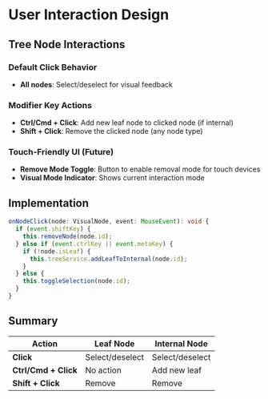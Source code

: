 # User Interaction Design

## Tree Node Interactions

### Default Click Behavior

- **All nodes**: Select/deselect for visual feedback

### Modifier Key Actions

- **Ctrl/Cmd + Click**: Add new leaf node to clicked node (if internal)
- **Shift + Click**: Remove the clicked node (any node type)

### Touch-Friendly UI (Future)

- **Remove Mode Toggle**: Button to enable removal mode for touch devices
- **Visual Mode Indicator**: Shows current interaction mode

## Implementation

```typescript
onNodeClick(node: VisualNode, event: MouseEvent): void {
  if (event.shiftKey) {
    this.removeNode(node.id);
  } else if (event.ctrlKey || event.metaKey) {
    if (!node.isLeaf) {
      this.treeService.addLeafToInternal(node.id);
    }
  } else {
    this.toggleSelection(node.id);
  }
}
```

## Summary

| Action               | Leaf Node       | Internal Node     |
| -------------------- | --------------- | ----------------- |
| **Click**            | Select/deselect | Select/deselect   |
| **Ctrl/Cmd + Click** | No action       | Add new leaf      |
| **Shift + Click**    | Remove          | Remove            |
